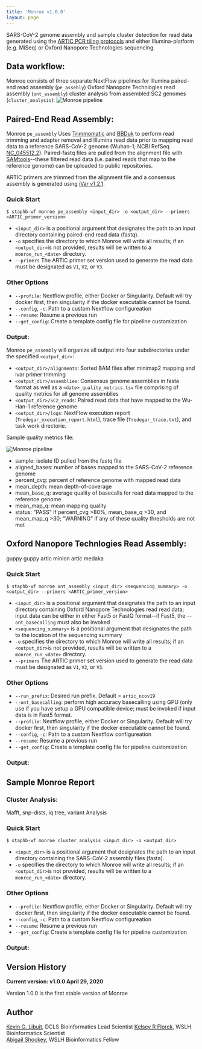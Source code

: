 ```yaml
---
title: 'Monroe v1.0.0'
layout: page
---
```

SARS-CoV-2 genome assembly and sample cluster detection for read data generated using the [ARTIC PCR tiling protocols](https://artic.network/ncov-2019) and either  Illumina-platform (e.g. MiSeq) or Oxford Nanopore Technologies sequencing.

## Data workflow:
Monroe consists of three separate NextFlow pipelines for Illumina paired-end read assembly (`pe_assebly`) Oxford Nanopore Technlogies read assembly (`ont_assembly`) cluster analysis from assembled SC2 genomes (`cluster_analysis`):
![Monroe pipeline](/assets/workflows/monroe/Monroe_v1.0.png)

## Paired-End Read Assembly:
Monroe `pe_assembly` Uses [Trimmomatic](http://www.usadellab.org/cms/?page=trimmomatic) and [BBDuk](http://seqanswers.com/forums/showthread.php?t=42776) to perform read trimming and adapter removal  and Illumina read data prior to mapping read data to a reference SARS-CoV-2 genome (Wuhan-1; NCBI RefSeq [NC_045512.2](https://www.ncbi.nlm.nih.gov/nuccore/NC_045512.2)). Paired-fastq files are pulled from the alignment file with [SAMtools](http://www.htslib.org/doc/samtools.html)--these filtered read data (i.e. paired reads that map to the reference genome) can be uploaded to public repositories.

ARTIC primers are trimmed from the alignment file and a consensus assembly is generated using [iVar v1.2.1](https://github.com/andersen-lab/ivar).


### Quick Start

````
$ staphb-wf monroe pe_assembly <input_dir> -o <output_dir> --primers <ARTIC_primer_version>
````
- `<input_dir>` is a positional argument that designates the path to an input directory containing paired-end read data (fastq). <br />
- `-o` specifies the directory to which Monroe will write all results; if an `<output_dir>`is not provided, results will be written to a `monroe_run_<date>` directory. <br />
- `--primers` The ARTIC primer set version used to generate the read data must be designated as `V1`, `V2`, or `V3`.

### Other Options
- `--profile`: Nextflow profile, either Docker or Singularity. Default will try docker first, then singularity if the docker executable cannot be found.
- `--config`, `-c`: Path to a custom Nextflow configureation
- `--resume`: Resume a previous run
- `--get_config`: Create a template config file for pipeline customization

### Output:
Monroe `pe_assembly` will organize all output into four subdirectories under the specified `<output_dir>`:
- `<output_dir>/alignments`: Sorted BAM files after minimap2 mapping and ivar primer trimming
- `<output_dir>/assemblies`: Consensus genome assemblies in fasta format as well as a `<date>_quality_metrics.tsv` file comprising of quality metrics for all genome assemblies
- `<output_dir>/SC2_reads`: Paired read data that have mapped to the Wu-Han-1 reference genome
- `<output_dir>/logs`: NextFlow execution report (`Tredegar_execution_report.html`), trace file (`Tredegar_trace.txt`), and task work directorie.

Sample quality metrics file:

![Monroe pipeline](/assets/workflows/monroe/quality_metrics.png)
- sample: isolate ID pulled from the fastq file
- aligned_bases: number of bases mapped to the SARS-CoV-2 reference genome
- percent_cvg: percent of reference genome with mapped read data
- mean_depth: mean depth-of-coverage
- mean_base_q: average quality of basecalls for read data mapped to the reference genome
- mean_map_q: mean mapping quality
- status: "PASS" if percent_cvg >80%, mean_base_q >30, and mean_map_q >30; "WARNING" if any of these quality thresholds are not met

## Oxford Nanopore Technlogies  Read Assembly:

guppy
guppy artic minion artic medaka

### Quick Start
````
$ staphb-wf monroe ont_assembly <input_dir> <sequencing_summary> -o <output_dir> --primers <ARTIC_primer_version>
````
- `<input_dir>` is a positional argument that designates the path to an input directory containing Oxford Nanopore Technologies read read data; input data can be either in either Fast5 or FastQ format--if Fast5, the `--ont_basecalling` must also be invoked
- `<sequencing_summary>` is a positional argument that designates the path to the location of the sequencing summary
- `-o` specifies the directory to which Monroe will write all results; if an `<output_dir>`is not provided, results will be written to a `monroe_run_<date>` directory. <br />
- `--primers` The ARTIC primer set version used to generate the read data must be designated as `V1`, `V2`, or `V3`.

### Other Options
- `--run_prefix`: Desired run prefix. Default = `artic_ncov19`
- `--ont_basecalling`: perform high accuracy basecalling using GPU (only use if you have setup a GPU compatible device; must be invoked if input data is in Fast5 format.
- `--profile`: Nextflow profile, either Docker or Singularity. Default will try docker first, then singularity if the docker executable cannot be found.
- `--config`, `-c`: Path to a custom Nextflow configureation
- `--resume`: Resume a previous run
- `--get_config`: Create a template config file for pipeline customization

### Output:


## Sample Monroe Report

### Cluster Analysis:

Mafft, snp-dists, iq tree, variant Analysis

### Quick Start
````
$ staphb-wf monroe cluster_analysis <input_dir> -o <output_dir>
````
- `<input_dir>` is a positional argument that designates the path to an input directory containing the SARS-CoV-2 assembly files (fasta). <br />
- `-o` specifies the directory to which Monroe will write all results; if an `<output_dir>`is not provided, results will be written to a `monroe_run_<date>` directory. <br />

### Other Options
- `--profile`: Nextflow profile, either Docker or Singularity. Default will try docker first, then singularity if the docker executable cannot be found.
- `--config`, `-c`: Path to a custom Nextflow configureation
- `--resume`: Resume a previous run
- `--get_config`: Create a template config file for pipeline customization

### Output:




## Version History

<b>Current version: v1.0.0 April 29, 2020</b>

Version 1.0.0 is the first stable version of Monroe

## Author
[Kevin G. Libuit](https://github.com/kevinlibuit), DCLS Bioinformatics Lead Scientist
[Kelsey R Florek](https://github.com/k-florek), WSLH Bioinformatics Scientist  
[Abigail Shockey](https://github.com/AbigailShockey), WSLH Bioinformatics Fellow
